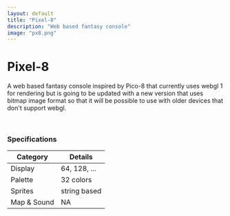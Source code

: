 ```yaml
---
layout: default
title: "Pixel-8"
description: "Web based fantasy console"
image: "px8.png"
---
```


# Pixel-8

A web based fantasy console inspired by Pico-8 that currently uses webgl 1 for rendering but is going to be updated with a new version that uses bitmap image format so that it will be possible to use with older devices that don't support webgl.

<br>

<canvas id="canvas" class="pixelated canvas_1x1"></canvas>

### Specifications

| **Category** | **Details**         |
|--------------|---------------------|
| Display      | 64, 128, ...        |
| Palette      | 32 colors           |
| Sprites      | string based        |
| Map & Sound  | NA                  |

<script src="https://nxrix.github.io/pixel-8/assets/js/pixel8.js"></script>
<script>
rgb = (r,g,b) => {
  let min = Infinity;
  let n = -1;
  for (let i = 0; i < pixel8.palette.length; i++) {
    const col = pixel8.palette[i];
    const dist = Math.sqrt(
      (r - col[0]) ** 2 + 
      (g - col[1]) ** 2 +
      (b - col[2]) ** 2
    );
    if (dist < min) {
      min = dist;
      n = i;
    }
  }
  return n;
}
rndascii = () => {
  const min = 32;
  const max = 126;
  const l = Math.random()*16+16;
  let s = "";
  for (i=0;i<l;i++) {
    const rnda = Math.floor(Math.random() * (max - min + 1)) + min;
    s += String.fromCharCode(rnda);
  }
  return s;
}
_init = () => {
  var colE = document.getElementsByTagName("c");
  for (let i = 0; i < colE.length; i++) {
    col = pixel8.palette[parseInt(colE[i].getAttribute("n"))];
    colE[i].style.color = `rgb(${col[0]},${col[1]},${col[2]})`;
  }
  txt = ["meow","pixel-8!","huh?",":)","hello world!"][Math.floor(Math.random()*5)];
  t = 0;
}
_draw = () => {
  if (t%8==0&&t>24) {
    txt = rndascii();
  }
  cls(0);
  print(txt,(64-txt.length*2+(t&31)-16),14,3);
  for (i=0;i<64;i++) {
    for (j=0;j<64;j++) {
      d = pixel8.bayer8x8[i&7][j&7];
      b = Math.sin(((i^j)+t/2)/16)*128+128+d-32;
      pixel8.pset(i+32,j+32,rgb(b,b,b+b));
    }
  }
  sspr("9,10,0000000000kk0k0kk00kak6ktk0k0ka6tk0k0kff0vvk0k0kdmpk0k0kdkmkpk00kk0k0kk0k00k0k00kkkkkkkkkk",1,128-11,9,10);
  rect(47,103,80,96+25,20);
  line(48,96+24,79,96+24,0);
  for (i=0;i<8;i++) {
    for (j=0;j<4;j++) {
      s = 4;
      x = i*s+48;
      y = j*s+96+8;
      rectfill(x,y,x+s-1,y+s-1,i*4+j);
    }
  }
  t++;
}
pixel8.init(canvas,128,128);
</script>
